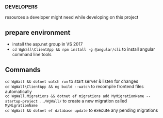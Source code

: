 ### DEVELOPERS
resources a developer might need while developing on this project

## prepare environment
- install the asp.net group in VS 2017  
- `cd WgWall\ClientApp && npm install -g @angular/cli` to install angular command line tools

## Commands
`cd WgWall && dotnet watch run` to start server & listen for changes  
`cd WgWall\ClientApp && ng build --watch` to recompile frontend files automatically  
`cd WgWall.Migrations && dotnet ef migrations add MyMigrationName --startup-project ../WgWall/` to create a new migration called `MyMigrationName`  
`cd WgWall && dotnet ef database update` to execute any pending migrations